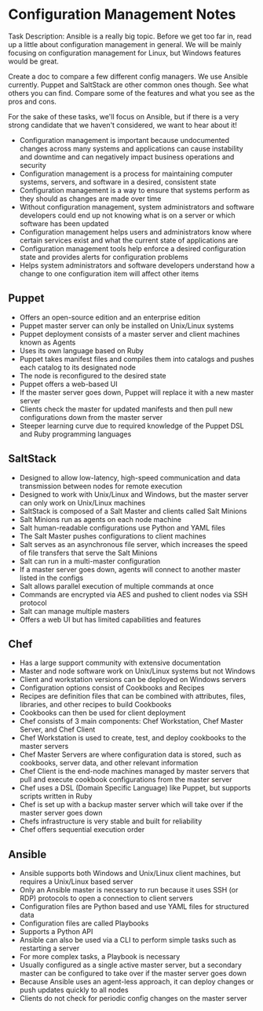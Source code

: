 # Configuration Management Notes
Task Description: Ansible is a really big topic. Before we get too far in, read up a little about configuration management in general. We will be mainly focusing on configuration management for Linux, but Windows features would be great.

Create a doc to compare a few different config managers. We use Ansible currently. Puppet and SaltStack are other common ones though. See what others you can find. Compare some of the features and what you see as the pros and cons.

For the sake of these tasks, we'll focus on Ansible, but if there is a very strong candidate that we haven't considered, we want to hear about it!

- Configuration management is important because undocumented changes across many systems and applications can cause instability and downtime and can negatively impact business operations and security
- Configuration management is a process for maintaining computer systems, servers, and software in a desired, consistent state
- Configuration management is a way to ensure that systems perform as they should as changes are made over time
- Without configuration management, system administrators and software developers could end up not knowing what is on a server or which software has been updated
- Configuration management helps users and administrators know where certain services exist and what the current state of applications are
- Configuration management tools help enforce a desired configuration state and provides alerts for configuration problems
- Helps system administrators and software developers understand how a change to one configuration item will affect other items

## Puppet
- Offers an open-source edition and an enterprise edition
- Puppet master server can only be installed on Unix/Linux systems
- Puppet deployment consists of a master server and client machines known as Agents
- Uses its own language based on Ruby
- Puppet takes manifest files and compiles them into catalogs and pushes each catalog to its designated node
- The node is reconfigured to the desired state
- Puppet offers a web-based UI
- If the master server goes down, Puppet will replace it with a new master server
- Clients check the master for updated manifests and then pull new configurations down from the master server
- Steeper learning curve due to required knowledge of the Puppet DSL and Ruby programming languages

## SaltStack
- Designed to allow low-latency, high-speed communication and data transmission between nodes for remote execution
- Designed to work with Unix/Linux and Windows, but the master server can only work on Unix/Linux machines
- SaltStack is composed of a Salt Master and clients called Salt Minions
- Salt Minions run as agents on each node machine
- Salt human-readable configurations use Python and YAML files
- The Salt Master pushes configurations to client machines
- Salt serves as an asynchronous file server, which increases the speed of file transfers that serve the Salt Minions
- Salt can run in a multi-master configuration
- If a master server goes down, agents will connect to another master listed in the configs
- Salt allows parallel execution of multiple commands at once
- Commands are encrypted via AES and pushed to client nodes via SSH protocol
- Salt can manage multiple masters
- Offers a web UI but has limited capabilities and features

## Chef
- Has a large support community with extensive documentation
- Master and node software work on Unix/Linux systems but not Windows
- Client and workstation versions can be deployed on Windows servers
- Configuration options consist of Cookbooks and Recipes
- Recipes are definition files that can be combined with attributes, files, libraries, and other recipes to build Cookbooks
- Cookbooks can then be used for client deployment
- Chef consists of 3 main components: Chef Workstation, Chef Master Server, and Chef Client
- Chef Workstation is used to create, test, and deploy cookbooks to the master servers
- Chef Master Servers are where configuration data is stored, such as cookbooks, server data, and other relevant information
- Chef Client is the end-node machines managed by master servers that pull and execute cookbook configurations from the master server
- Chef uses a DSL (Domain Specific Language) like Puppet, but supports scripts written in Ruby
- Chef is set up with a backup master server which will take over if the master server goes down
- Chefs infrastructure is very stable and built for reliability
- Chef offers sequential execution order

## Ansible
- Ansible supports both Windows and Unix/Linux client machines, but requires a Unix/Linux based server
- Only an Ansible master is necessary to run because it uses SSH (or RDP) protocols to open a connection to client servers
- Configuration files are Python based and use YAML files for structured data
- Configuration files are called Playbooks
- Supports a Python API
- Ansible can also be used via a CLI to perform simple tasks such as restarting a server
- For more complex tasks, a Playbook is necessary
- Usually configured as a single active master server, but a secondary master can be configured to take over if the master server goes down
- Because Ansible uses an agent-less approach, it can deploy changes or push updates quickly to all nodes 
- Clients do not check for periodic config changes on the master server
